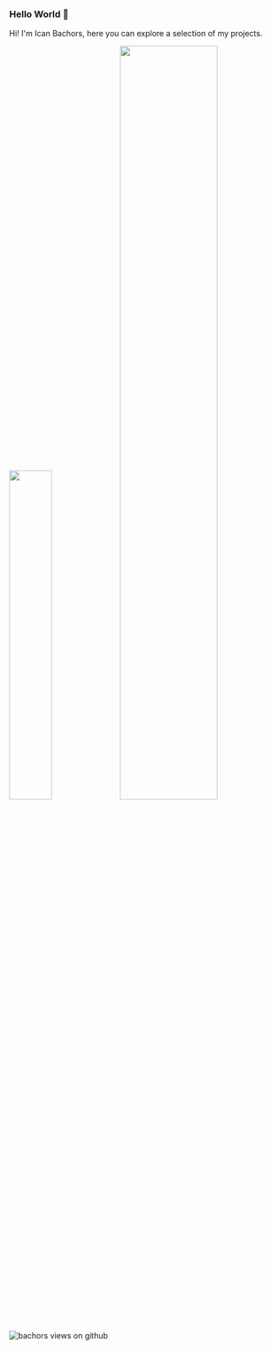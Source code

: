 ### Hello World 👋

Hi! I'm Ican Bachors, here you can explore a selection of my projects.

<img width="39%" src="https://github-readme-stats.vercel.app/api/top-langs/?username=Bachors&hide=css%2Chtml&layout=compact" /> <img width="59%" src="https://github-readme-stats.vercel.app/api?username=Bachors&show_icons=true&hide=contribs" />

<img src="https://komarev.com/ghpvc/?username=bachors&label=Views&color=brightgreen&style=flat-square" alt="bachors views on github" />
